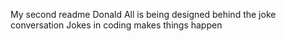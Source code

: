 My second readme Donald
All is being designed behind the joke conversation
Jokes in coding makes things happen

